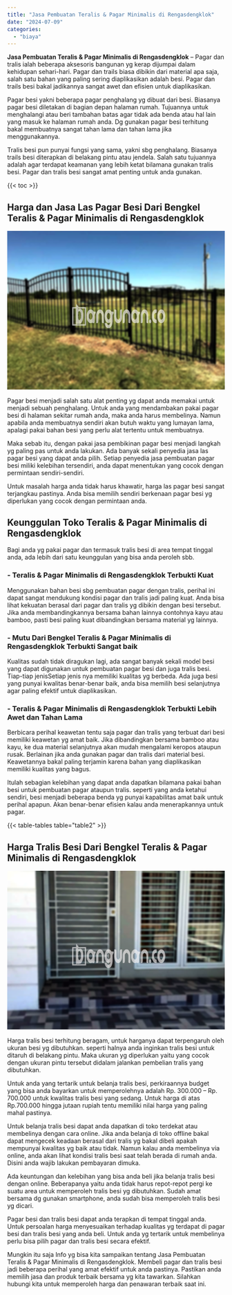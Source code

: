 ```yaml
---
title: "Jasa Pembuatan Teralis & Pagar Minimalis di Rengasdengklok"
date: "2024-07-09"
categories: 
  - "biaya"
---
```


**Jasa Pembuatan Teralis & Pagar Minimalis di Rengasdengklok** – Pagar dan tralis ialah beberapa aksesoris bangunan yg kerap dijumpai dalam kehidupan sehari-hari. Pagar dan trails biasa dibikin dari material apa saja, salah satu bahan yang paling sering diaplikasikan adalah besi. Pagar dan trails besi bakal jadikannya sangat awet dan efisien untuk diaplikasikan.

Pagar besi yakni beberapa pagar penghalang yg dibuat dari besi. Biasanya pagar besi diletakan di bagian depan halaman rumah. Tujuannya untuk menghalangi atau beri tambahan batas agar tidak ada benda atau hal lain yang masuk ke halaman rumah anda. Dg gunakan pagar besi terhitung bakal membuatnya sangat tahan lama dan tahan lama jika menggunakannya.

Tralis besi pun punyai fungsi yang sama, yakni sbg penghalang. Biasanya trails besi diterapkan di belakang pintu atau jendela. Salah satu tujuannya adalah agar terdapat keamanan yang lebih ketat bilamana gunakan tralis besi. Pagar dan tralis besi sangat amat penting untuk anda gunakan.

{{< toc >}}

## Harga dan Jasa Las Pagar Besi Dari Bengkel Teralis & Pagar Minimalis di Rengasdengklok

![Jasa Pembuatan Teralis & Pagar Minimalis di Rengasdengklok](/images/pagar-minimalis-murah-02.png)

Pagar besi menjadi salah satu alat penting yg dapat anda memakai untuk menjadi sebuah penghalang. Untuk anda yang mendambakan pakai pagar besi di halaman sekitar rumah anda, maka anda harus membelinya. Namun apabila anda membuatnya sendiri akan butuh waktu yang lumayan lama, apalagi pakai bahan besi yang perlu alat tertentu untuk membuatnya.

Maka sebab itu, dengan pakai jasa pembikinan pagar besi menjadi langkah yg paling pas untuk anda lakukan. Ada banyak sekali penyedia jasa las pagar besi yang dapat anda pilih. Setiap penyedia jasa pembuatan pagar besi miliki kelebihan tersendiri, anda dapat menentukan yang cocok dengan permintaan sendiri-sendiri.

Untuk masalah harga anda tidak harus khawatir, harga las pagar besi sangat terjangkau pastinya. Anda bisa memilih sendiri berkenaan pagar besi yg diperlukan yang cocok dengan permintaan anda.

## Keunggulan Toko Teralis & Pagar Minimalis di Rengasdengklok

Bagi anda yg pakai pagar dan termasuk tralis besi di area tempat tinggal anda, ada lebih dari satu keunggulan yang bisa anda peroleh sbb.

### \- Teralis & Pagar Minimalis di Rengasdengklok Terbukti Kuat

Menggunakan bahan besi sbg pembuatan pagar dengan tralis, perihal ini dapat sangat mendukung kondisi pagar dan tralis jadi paling kuat. Anda bisa lihat kekuatan berasal dari pagar dan tralis yg dibikin dengan besi tersebut. Jika anda membandingkannya bersama bahan lainnya contohnya kayu atau bamboo, pasti besi paling kuat dibandingkan bersama material yg lainnya.

### \- Mutu Dari Bengkel Teralis & Pagar Minimalis di Rengasdengklok Terbukti Sangat baik

Kualitas sudah tidak diragukan lagi, ada sangat banyak sekali model besi yang dapat digunakan untuk pembuatan pagar besi dan juga tralis besi. Tiap-tiap jenisSetiap jenis nya memiliki kualitas yg berbeda. Ada juga besi yang punyai kwalitas benar-benar baik, anda bisa memilih besi selanjutnya agar paling efektif untuk diaplikasikan.

### \- Teralis & Pagar Minimalis di Rengasdengklok Terbukti Lebih Awet dan Tahan Lama

Berbicara perihal keawetan tentu saja pagar dan tralis yang terbuat dari besi memiliki keawetan yg amat baik. Jika dibandingkan bersama bamboo atau kayu, ke dua material selanjutnya akan mudah mengalami keropos ataupun rusak. Berlainan jika anda gunakan pagar dan tralis dari material besi. Keawetannya bakal paling terjamin karena bahan yang diaplikasikan memiliki kualitas yang bagus.

Itulah sebagian kelebihan yang dapat anda dapatkan bilamana pakai bahan besi untuk pembuatan pagar ataupun tralis. seperti yang anda ketahui sendiri, besi menjadi beberapa benda yg punyai kapabilitas amat baik untuk perihal apapun. Akan benar-benar efisien kalau anda menerapkannya untuk pagar.

{{< table-tables table="table2" >}}

## Harga Tralis Besi Dari Bengkel Teralis & Pagar Minimalis di Rengasdengklok

![Jasa Pembuatan Teralis & Pagar Minimalis di Rengasdengklok](/images/teralis-minimalis-murah-09.png)

Harga tralis besi terhitung beragam, untuk harganya dapat terpengaruh oleh ukuran besi yg dibutuhkan. seperti halnya anda inginkan tralis besi untuk ditaruh di belakang pintu. Maka ukuran yg diperlukan yaitu yang cocok dengan ukuran pintu tersebut didalam jalankan pembelian tralis yang dibutuhkan.

Untuk anda yang tertarik untuk belanja tralis besi, perkiraannya budget yang bisa anda bayarkan untuk memperolehnya adalah Rp. 300.000 – Rp. 700.000 untuk kwalitas tralis besi yang sedang. Untuk harga di atas Rp.700.000 hingga jutaan rupiah tentu memiliki nilai harga yang paling mahal pastinya.

Untuk belanja tralis besi dapat anda dapatkan di toko terdekat atau membelinya dengan cara online. Jika anda belanja di toko offline bakal dapat mengecek keadaan berasal dari tralis yg bakal dibeli apakah mempunyai kwalitas yg baik atau tidak. Namun kalau anda membelinya via online, anda akan lihat kondisi tralis besi saat telah berada di rumah anda. Disini anda wajib lakukan pembayaran dimuka.

Ada keuntungan dan kelebihan yang bisa anda beli jika belanja tralis besi dengan online. Beberapanya yaitu anda tidak harus repot-repot pergi ke suatu area untuk memperoleh tralis besi yg dibutuhkan. Sudah amat bersama dg gunakan smartphone, anda sudah bisa memperoleh tralis besi yg dicari.

Pagar besi dan tralis besi dapat anda terapkan di tempat tinggal anda. Untuk persoalan harga menyesuaikan terhadap kualitas yg terdapat di pagar besi dan tralis besi yang anda beli. Untuk anda yg tertarik untuk membelinya perlu bisa pilih pagar dan tralis besi secara efektif.

Mungkin itu saja Info yg bisa kita sampaikan tentang Jasa Pembuatan Teralis & Pagar Minimalis di Rengasdengklok. Membeli pagar dan tralis besi jadi beberapa perihal yang amat efektif untuk anda pastinya. Pastikan anda memilih jasa dan produk terbaik bersama yg kita tawarkan. Silahkan hubungi kita untuk memperoleh harga dan penawaran terbaik saat ini.
